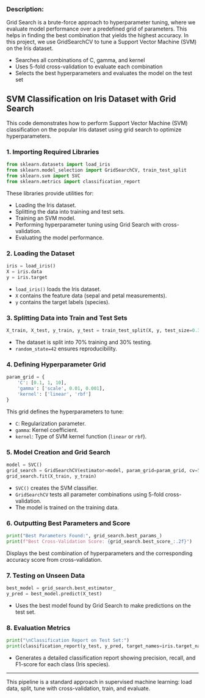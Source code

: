 ### Description:

Grid Search is a brute-force approach to hyperparameter tuning, where we evaluate model performance over a predefined grid of parameters. This helps in finding the best combination that yields the highest accuracy. In this project, we use GridSearchCV to tune a Support Vector Machine (SVM) on the Iris dataset.

- Searches all combinations of C, gamma, and kernel
- Uses 5-fold cross-validation to evaluate each combination
- Selects the best hyperparameters and evaluates the model on the test set

## SVM Classification on Iris Dataset with Grid Search

This code demonstrates how to perform Support Vector Machine (SVM) classification on the popular Iris dataset using grid search to optimize hyperparameters.

### 1. Importing Required Libraries

```python
from sklearn.datasets import load_iris
from sklearn.model_selection import GridSearchCV, train_test_split
from sklearn.svm import SVC
from sklearn.metrics import classification_report
```

These libraries provide utilities for:

* Loading the Iris dataset.
* Splitting the data into training and test sets.
* Training an SVM model.
* Performing hyperparameter tuning using Grid Search with cross-validation.
* Evaluating the model performance.

### 2. Loading the Dataset

```python
iris = load_iris()
X = iris.data
y = iris.target
```

* `load_iris()` loads the Iris dataset.
* `X` contains the feature data (sepal and petal measurements).
* `y` contains the target labels (species).

### 3. Splitting Data into Train and Test Sets

```python
X_train, X_test, y_train, y_test = train_test_split(X, y, test_size=0.3, random_state=42)
```

* The dataset is split into 70% training and 30% testing.
* `random_state=42` ensures reproducibility.

### 4. Defining Hyperparameter Grid

```python
param_grid = {
    'C': [0.1, 1, 10],
    'gamma': ['scale', 0.01, 0.001],
    'kernel': ['linear', 'rbf']
}
```

This grid defines the hyperparameters to tune:

* `C`: Regularization parameter.
* `gamma`: Kernel coefficient.
* `kernel`: Type of SVM kernel function (`linear` or `rbf`).

### 5. Model Creation and Grid Search

```python
model = SVC()
grid_search = GridSearchCV(estimator=model, param_grid=param_grid, cv=5, scoring='accuracy')
grid_search.fit(X_train, y_train)
```

* `SVC()` creates the SVM classifier.
* `GridSearchCV` tests all parameter combinations using 5-fold cross-validation.
* The model is trained on the training data.

### 6. Outputting Best Parameters and Score

```python
print("Best Parameters Found:", grid_search.best_params_)
print(f"Best Cross-Validation Score: {grid_search.best_score_:.2f}")
```

Displays the best combination of hyperparameters and the corresponding accuracy score from cross-validation.

### 7. Testing on Unseen Data

```python
best_model = grid_search.best_estimator_
y_pred = best_model.predict(X_test)
```

* Uses the best model found by Grid Search to make predictions on the test set.

### 8. Evaluation Metrics

```python
print("\nClassification Report on Test Set:")
print(classification_report(y_test, y_pred, target_names=iris.target_names))
```

* Generates a detailed classification report showing precision, recall, and F1-score for each class (Iris species).

---

This pipeline is a standard approach in supervised machine learning: load data, split, tune with cross-validation, train, and evaluate.
